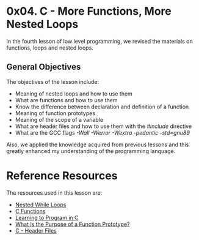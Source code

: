 # 0x04. C - More Functions, More Nested Loops
In the fourth lesson of low level programming, we revised the materials on functions, loops and nested loops.

## General Objectives
The objectives of the lesson include:
- Meaning of nested loops and how to use them
- What are functions and how to use them
- Know the difference between declaration and definition of a function
- Meaning of function prototypes
- Meaning of the scope of a variable
- What are header files and how to use them with the *#include* directive
- What are the GCC flags *-Wall -Werror -Wextra -pedantic -std=gnu89*

Also, we applied the knowledge acquired from previous lessons and this greatly enhanced my understanding of the programming language.

# Reference Resources
The resources used in this lesson are:
- [Nested While Loops](https://intranet.alxswe.com/rltoken/_4aLZ5nW24njUT2VbSZdQQ)
- [C Functions](https://intranet.alxswe.com/rltoken/Vg1zzzrxLhPh71405uggSg)
- [Learning to Program in C](https://intranet.alxswe.com/rltoken/jveXtnJII2S0z7a06c7-JA)
- [What is the Purpose of a Function Prototype?](https://intranet.alxswe.com/rltoken/XZ--UJZO76ZoUWNA9bTmbg)
- [C - Header Files](https://intranet.alxswe.com/rltoken/AS8JW4ObD5gmyX2mgtqV0A)

